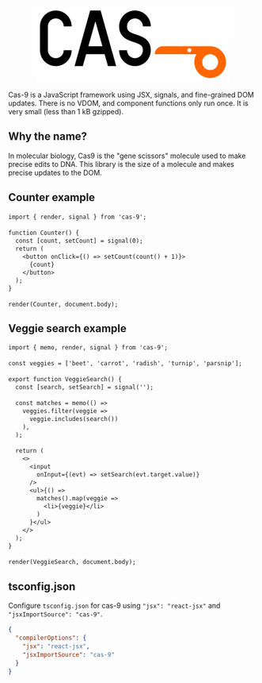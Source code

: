 <div align="center">
  <img src="./logo.svg">
</div>

Cas-9 is a JavaScript framework using JSX, signals, and fine-grained DOM updates.
There is no VDOM, and component functions only run once.
It is very small (less than 1 kB gzipped).

## Why the name?

In molecular biology, Cas9 is the "gene scissors" molecule used to make precise edits to DNA.
This library is the size of a molecule and makes precise updates to the DOM.

## Counter example

```tsx
import { render, signal } from 'cas-9';

function Counter() {
  const [count, setCount] = signal(0);
  return (
    <button onClick={() => setCount(count() + 1)}>
      {count}
    </button>
  );
}

render(Counter, document.body);
```

## Veggie search example

```tsx
import { memo, render, signal } from 'cas-9';

const veggies = ['beet', 'carrot', 'radish', 'turnip', 'parsnip'];

export function VeggieSearch() {
  const [search, setSearch] = signal('');

  const matches = memo(() =>
    veggies.filter(veggie =>
      veggie.includes(search())
    ),
  );

  return (
    <>
      <input
        onInput={(evt) => setSearch(evt.target.value)}
      />
      <ul>{() =>
        matches().map(veggie =>
          <li>{veggie}</li>
        )
      }</ul>
    </>
  );
}

render(VeggieSearch, document.body);
```

## tsconfig.json

Configure `tsconfig.json` for cas-9 using `"jsx": "react-jsx"` and `"jsxImportSource": "cas-9"`.

```json
{
  "compilerOptions": {
    "jsx": "react-jsx",
    "jsxImportSource": "cas-9"
  }
}
```
